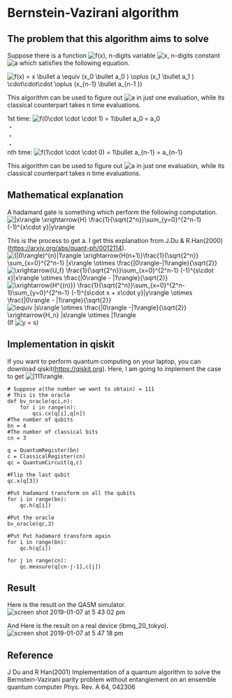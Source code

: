 # Bernstein-Vazirani algorithm

## The problem that this algorithm aims to solve 
Suppose there is a function <img src="https://latex.codecogs.com/gif.latex?f(x)" title="f(x)" />, n-digits variable <img src="https://latex.codecogs.com/gif.latex?x" title="x" />, n-digits constant <img src="https://latex.codecogs.com/gif.latex?a" title="a" /> which satisfies the following equation.

<img src="https://latex.codecogs.com/gif.latex?f(x)&space;=&space;x&space;\bullet&space;a&space;\equiv&space;(x_0&space;\bullet&space;a_0&space;)&space;\oplus&space;(x_1&space;\bullet&space;a_1&space;)&space;\cdot\cdot\cdot&space;\oplus&space;(x_{n-1}&space;\bullet&space;a_{n-1&space;})" title="f(x) = x \bullet a \equiv (x_0 \bullet a_0 ) \oplus (x_1 \bullet a_1 ) \cdot\cdot\cdot \oplus (x_{n-1} \bullet a_{n-1 })" />  

This algorithm can be used to figure out <img src="https://latex.codecogs.com/gif.latex?a" title="a" /> in just one evaluation, while its classical counterpart takes n time evaluations.

1st time:  <img src="https://latex.codecogs.com/gif.latex?f(0\cdot&space;\cdot&space;\cdot&space;1)&space;=&space;1\bullet&space;a_0&space;=&space;a_0" title="f(0\cdot \cdot \cdot 1) = 1\bullet a_0 = a_0" />  
・  
・  
・  
nth time:  <img src="https://latex.codecogs.com/gif.latex?f(1\cdot&space;\cdot&space;\cdot&space;0)&space;=&space;1\bullet&space;a_{n-1}&space;=&space;a_{n-1}" title="f(1\cdot \cdot \cdot 0) = 1\bullet a_{n-1} = a_{n-1}" /> 

This algorithm can be used to figure out <img src="https://latex.codecogs.com/gif.latex?a" title="a" /> in just one evaluation, while its classical counterpart takes n time evaluations.


## Mathematical explanation    
A hadamard gate is something which perform the following computation.  
<img src="https://latex.codecogs.com/gif.latex?|x\rangle&space;\xrightarrow{H}&space;\frac{1}{\sqrt{2^n}}\sum_{y=0}^{2^n-1}&space;(-1)^{x\cdot&space;y}|y\rangle" title="|x\rangle \xrightarrow{H} \frac{1}{\sqrt{2^n}}\sum_{y=0}^{2^n-1} (-1)^{x\cdot y}|y\rangle" />  

This is the process to get a.   I get this explanation from J.Du & R.Han(2000)(https://arxiv.org/abs/quant-ph/0012114).  
<img src="https://latex.codecogs.com/gif.latex?(|0\rangle)^{n}|1\rangle&space;\xrightarrow{H(n&plus;1)}\frac{1}{\sqrt{2^n}}&space;\sum_{x=0}^{2^n-1}&space;|x\rangle&space;\otimes&space;\frac{|0\rangle-|1\rangle}{\sqrt{2}}" title="(|0\rangle)^{n}|1\rangle \xrightarrow{H(n+1)}\frac{1}{\sqrt{2^n}} \sum_{x=0}^{2^n-1} |x\rangle \otimes \frac{|0\rangle-|1\rangle}{\sqrt{2}}" />  
<img src="https://latex.codecogs.com/gif.latex?\xrightarrow{U_f}&space;\frac{1}{\sqrt{2^n}}\sum_{x=0}^{2^n-1}&space;(-1)^{s\cdot&space;x}|x\rangle&space;\otimes&space;\frac{|0\rangle&space;-&space;|1\rangle}{\sqrt{2}}" title="\xrightarrow{U_f} \frac{1}{\sqrt{2^n}}\sum_{x=0}^{2^n-1} (-1)^{s\cdot x}|x\rangle \otimes \frac{|0\rangle - |1\rangle}{\sqrt{2}}" />  
<img src="https://latex.codecogs.com/gif.latex?\xrightarrow{H^{(n)}}&space;\frac{1}{\sqrt{2^n}}\sum_{x=0}^{2^n-1}\sum_{y=0}^{2^n-1}&space;(-1)^{s\cdot&space;x&space;&plus;&space;x\cdot&space;y}|y\rangle&space;\otimes&space;\frac{|0\rangle&space;-&space;|1\rangle}{\sqrt{2}}" title="\xrightarrow{H^{(n)}} \frac{1}{\sqrt{2^n}}\sum_{x=0}^{2^n-1}\sum_{y=0}^{2^n-1} (-1)^{s\cdot x + x\cdot y}|y\rangle \otimes \frac{|0\rangle - |1\rangle}{\sqrt{2}}" />  
<img src="https://latex.codecogs.com/gif.latex?\equiv&space;|s\rangle&space;\otimes&space;\frac{|0\rangle&space;-|1\rangle}{\sqrt{2}}&space;\xrightarrow{H_n}&space;|s\rangle&space;\otimes&space;|1\rangle" title="\equiv |s\rangle \otimes \frac{|0\rangle -|1\rangle}{\sqrt{2}} \xrightarrow{H_n} |s\rangle \otimes |1\rangle" />(If <img src="https://latex.codecogs.com/gif.latex?y&space;=&space;s" title="y = s" />)  

## Implementation in qiskit  
If you want to perform quantum computing on your laptop, you can download qiskit(https://qiskit.org).  Here, I am going to implement the case to get <img src="https://latex.codecogs.com/gif.latex?|111\rangle" title="|111\rangle" />. 

``` 
# Suppose a(the number we want to obtain) = 111
# This is the oracle
def bv_oracle(qci,n):
    for i in range(n):
        qci.cx(q[i],q[n])
#The number of qubits    
bn = 4
#The number of classical bits
cn = 3

q = QuantumRegister(bn)
c = ClassicalRegister(cn)
qc = QuantumCircuit(q,c)

#Flip the last qubit
qc.x(q[3])

#Put hadamard transform on all the qubits
for i in range(bn):
    qc.h(q[i])
    
#Put the oracle
bv_oracle(qc,3)

#Put Put hadamard transform again
for i in range(bn):
    qc.h(q[i])
    
for j in range(cn):
    qc.measure(q[cn-j-1],c[j])
``` 

## Result

Here is the result on the QASM simulator.  
![screen shot 2019-01-07 at 5 43 02 pm](https://user-images.githubusercontent.com/45162150/50757791-beb4cd00-12a3-11e9-94f2-697ea3e3843a.png)  

And Here is the result on a real device (ibmq_20_tokyo).  
![screen shot 2019-01-07 at 5 47 18 pm](https://user-images.githubusercontent.com/45162150/50758053-67fbc300-12a4-11e9-8117-7497c9ec6684.png)  

## Reference  
J Du and R Han(2001) Implementation of a quantum algorithm to solve the Bernstein-Vazirani parity problem without entanglement on an ensemble quantum computer Phys. Rev. A 64, 042306



